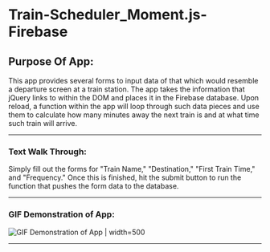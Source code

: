 # Train-Scheduler_Moment.js-Firebase






## Purpose Of App:
This app provides several forms to input data of that which would resemble a departure screen at a train station. The app takes the information that jQuery links to within the DOM and places it in the Firebase database. Upon reload, a function within the app will loop through such data pieces and use them to calculate how many minutes away the next train is and at what time such train will arrive.

---

### Text Walk Through:

Simply fill out the forms for "Train Name," "Destination," "First Train Time," and "Frequency." Once this is finished, hit the submit button to run the function that pushes the form data to the database.

---

### GIF Demonstration of App:

![GIF Demonstration of App](https://media.giphy.com/media/2yzEP8yRUe8sQO80GE/giphy.gif) | width=500

---
